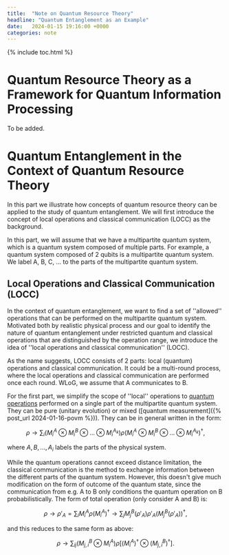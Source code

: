 ```yaml
---
title:  "Note on Quantum Resource Theory"
headline: "Quantum Entanglement as an Example"
date:   2024-01-15 19:16:00 +0000
categories: note
---
```


{% include toc.html %}

# Quantum Resource Theory as a Framework for Quantum Information Processing

To be added.

# Quantum Entanglement in the Context of Quantum Resource Theory

In this part we illustrate how concepts of quantum resource theory can be applied to the study of quantum entanglement. We will first introduce the concept of local operations and classical communication (LOCC) as the background.

In this part, we will assume that we have a multipartite quantum system, which is a quantum system composed of multiple parts. For example, a quantum system composed of 2 qubits is a multipartite quantum system. We label A, B, C, ... to the parts of the multipartite quantum system.

## Local Operations and Classical Communication (LOCC)

In the context of quantum entanglement, we want to find a set of ''allowed'' operations that can be performed on the multipartite quantum system. Motivated both by realistic physical process and our goal to identify the nature of quantum entanglement under restricted quantum and classical operations that are distinguished by the operation range, we introduce the idea of ''local operations and classical communication'' (LOCC).

As the name suggests, LOCC consists of 2 parts: local (quantum) operations and classical communication. It could be a multi-round process, where the local operations and classical communication are performed once each round. WLoG, we assume that A communicates to B.

For the first part, we simplify the scope of ''local'' operations to [quantum operations](https://www.wikiwand.com/en/Kraus_operator) performed on a single part of the multipartite quantum system. They can be pure (unitary evolution) or mixed ([quantum measurement]({% post_url 2024-01-16-povm %})). They can be in general written in the form:

$$\rho \rightarrow \sum_{i} (M^A_{i}\otimes M^B_{i} \otimes...\otimes M^{A_k}_{i}) \rho (M^A_{i}\otimes M^B_{i} \otimes...\otimes M^{A_k}_{i})^{\dagger},$$

where $A, B, ..., A_i$ labels the parts of the physical system.

While the quantum operations cannot exceed distance limitation, the classical communication is the method to exchange information between the different parts of the quantum system. However, this doesn't give much modification on the form of outcome of the quantum state, since the communication from e.g. A to B only conditions the quantum operation on B probabilistically. The form of total operation (only consider A and B) is:

$$\rho \rightarrow \rho'_A = \sum_i M^A_{i} \rho (M^A_{i})^{\dagger} \rightarrow \sum_{j} M^B_{j} (\rho'_A) \rho'_A (M^B_{j} (\rho'_A))^{\dagger},$$

and this reduces to the same form as above:

$$\rho \rightarrow \sum_{ij} (M^B_{j,i} \otimes M^A_{i}) \rho [(M^A_{i})^{\dagger} \otimes (M^B_{j,i})^{\dagger}].$$
